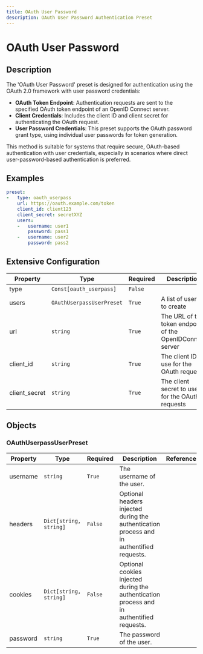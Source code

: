 ```yaml
---
title: OAuth User Password
description: OAuth User Password Authentication Preset
---
```


# OAuth User Password

## Description
The &#39;OAuth User Password&#39; preset is designed for authentication using the OAuth 2.0 framework with user password credentials:

- **OAuth Token Endpoint**: Authentication requests are sent to the specified OAuth token endpoint of an OpenID Connect server.
- **Client Credentials**: Includes the client ID and client secret for authenticating the OAuth request.
- **User Password Credentials**: This preset supports the OAuth password grant type, using individual user passwords for token generation.

This method is suitable for systems that require secure, OAuth-based authentication with user credentials, especially in scenarios where direct user-password-based authentication is preferred.

## Examples

```yaml
preset:
-   type: oauth_userpass
    url: https://oauth.example.com/token
    client_id: client123
    client_secret: secretXYZ
    users:
    -   username: user1
        password: pass1
    -   username: user2
        password: pass2

```


## Extensive Configuration

| Property | Type | Required | Description | Reference |
|----------|------|----------|-------------|-----------|
| type | `Const[oauth_userpass]` | `False` |  |  |
| users | `OAuthUserpassUserPreset` | `True` | A list of users to create | [OAuthUserpassUserPreset](#OAuthUserpassUserPreset) |
| url | `string` | `True` | The URL of the token endpoint of the OpenIDConnect server |  |
| client_id | `string` | `True` | The client ID to use for the OAuth requests |  |
| client_secret | `string` | `True` | The client secret to use for the OAuth requests |  |



## Objects

### <a id="OAuthUserpassUserPreset"></a>OAuthUserpassUserPreset
| Property | Type | Required | Description | Reference |
|----------|------|----------|-------------|-----------|
| username | `string` | `True` | The username of the user. |  |
| headers | `Dict[string, string]` | `False` | Optional headers injected during the authentication process and in authentified requests. |  |
| cookies | `Dict[string, string]` | `False` | Optional cookies injected during the authentication process and in authentified requests. |  |
| password | `string` | `True` | The password of the user. |  |




